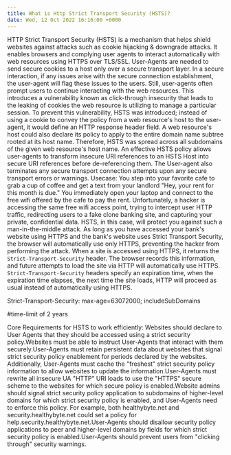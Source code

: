```yaml
---
title: What is Http Strict Transport Security (HSTS)?
date: Wed, 12 Oct 2022 16:16:00 +0000
---
```

HTTP Strict Transport Security (HSTS) is a mechanism that helps shield websites against attacks such as cookie hijacking & downgrade attacks. It enables browsers and complying user agents to interact automatically with web resources using HTTPS over TLS/SSL. User-Agents are needed to send secure cookies to a host only over a secure transport layer. In a secure interaction, if any issues arise with the secure connection establishment, the user-agent will flag these issues to the users. Still, user-agents often prompt users to continue interacting with the web resources. This introduces a vulnerability known as click-through insecurity that leads to the leaking of cookies the web resource is utilizing to manage a particular session. To prevent this vulnerability, HSTS was introduced; instead of using a cookie to convey the policy from a web resource's host to the user-agent, it would define an HTTP response header field. A web resource's host could also declare its policy to apply to the entire domain name subtree rooted at its host name. Therefore, HSTS was spread across all subdomains of the given web resource's host name. An effective HSTS policy allows user-agents to transform insecure URI references to an HSTS Host into secure URI references before de-referencing them. The User-agent also terminates any secure transport connection attempts upon any secure transport errors or warnings. Usecase: You step into your favorite cafe to grab a cup of coffee and get a text from your landlord "Hey, your rent for this month is due." You immediately open your laptop and connect to the free wifi offered by the cafe to pay the rent. Unfortunately, a hacker is accessing the same free wifi access point, trying to intercept user HTTP traffic, redirecting users to a fake clone banking site, and capturing your private, confidential data. HSTS, in this case, will protect you against such a man-in-the-middle attack. As long as you have accessed your bank's website using HTTPS and the bank's website uses Strict Transport Security, the browser will automatically use only HTTPS, preventing the hacker from performing the attack. When a site is accessed using HTTPS, it returns the `Strict-Transport-Security` header. The browser records this information, and future attempts to load the site via HTTP will automatically use HTTPS. `Strict-Transport-Security` headers specify an expiration time, when the expiration time elapses, the next time the site loads, HTTP will proceed as usual instead of automatically using HTTPS. 

Strict-Transport-Security: max-age=63072000;
includeSubDomains

#time-limit of 2 years

Core Requirements for HSTS to work efficiently: Websites should declare to User Agents that they should be accessed using a strict security policy.Websites must be able to instruct User-Agents that interact with them securely.User-Agents must retain persistent data about websites that signal strict security policy enablement for periods declared by the websites. Additionally, User-Agents must cache the "freshest" strict security policy information to allow websites to update the information.User-Agents must rewrite all insecure UA "HTTP" URI loads to use the "HTTPS" secure scheme to the websites for which secure policy is enabled.Website admins should signal strict security policy application to subdomains of higher-level domains for which strict security policy is enabled, and User-Agents need to enforce this policy. For example, both healthybyte.net and security.healthybyte.net could set a policy for help.security.healthybyte.net.User-Agents should disallow security policy applications to peer and higher-level domains by fields for which strict security policy is enabled.User-Agents should prevent users from "clicking through" security warnings.